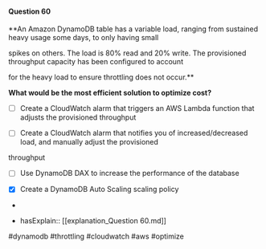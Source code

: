 #### Question  60


**An Amazon DynamoDB table has a variable load, ranging from sustained heavy usage some days, to only having small

spikes on others. The load is 80% read and 20% write. The provisioned throughput capacity has been configured to account

for the heavy load to ensure throttling does not occur.**


**What would be the most efficient solution to optimize cost?**


- [ ] Create a CloudWatch alarm that triggers an AWS Lambda function that adjusts the provisioned throughput


- [ ] Create a CloudWatch alarm that notifies you of increased/decreased load, and manually adjust the provisioned

throughput


- [ ] Use DynamoDB DAX to increase the performance of the database


- [x] Create a DynamoDB Auto Scaling scaling policy


*

- hasExplain:: [[explanation_Question  60.md]]

#dynamodb #throttling #cloudwatch #aws #optimize 
